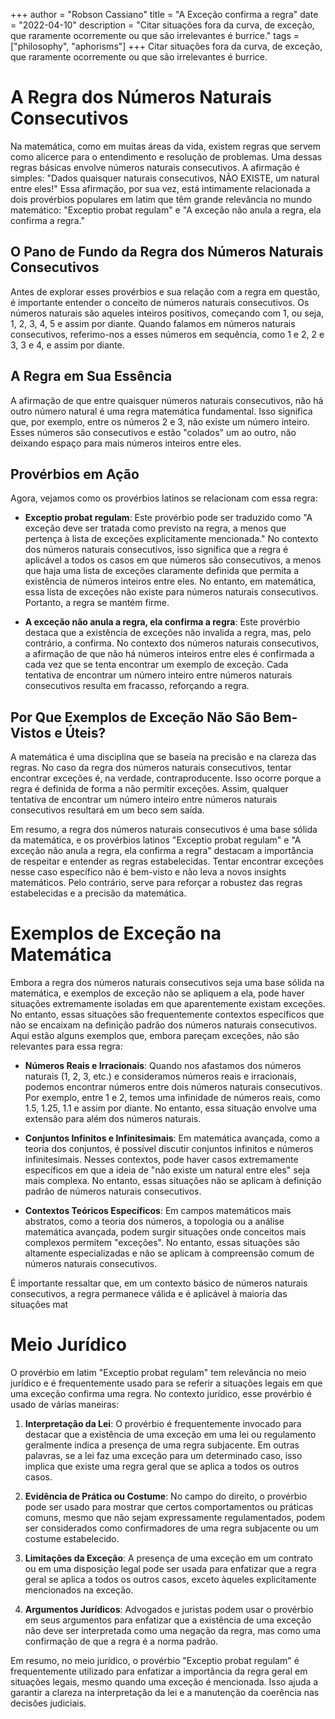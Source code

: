 +++
author = "Robson Cassiano"
title = "A Exceção confirma a regra"
date = "2022-04-10"
description = "Citar situações fora da curva, de exceção, que raramente ocorremente ou que são irrelevantes é burrice."
tags = ["philosophy", "aphorisms"]
+++
Citar situações fora da curva, de exceção, que raramente ocorremente ou que são irrelevantes é burrice.

# A Regra dos Números Naturais Consecutivos

Na matemática, como em muitas áreas da vida, existem regras que servem como alicerce para o entendimento e resolução de problemas. Uma dessas regras básicas envolve números naturais consecutivos. A afirmação é simples: "Dados quaisquer naturais consecutivos, NÃO EXISTE, um natural entre eles!" Essa afirmação, por sua vez, está intimamente relacionada a dois provérbios populares em latim que têm grande relevância no mundo matemático: "Exceptio probat regulam" e "A exceção não anula a regra, ela confirma a regra."

## O Pano de Fundo da Regra dos Números Naturais Consecutivos

Antes de explorar esses provérbios e sua relação com a regra em questão, é importante entender o conceito de números naturais consecutivos. Os números naturais são aqueles inteiros positivos, começando com 1, ou seja, 1, 2, 3, 4, 5 e assim por diante. Quando falamos em números naturais consecutivos, referimo-nos a esses números em sequência, como 1 e 2, 2 e 3, 3 e 4, e assim por diante.

## A Regra em Sua Essência

A afirmação de que entre quaisquer números naturais consecutivos, não há outro número natural é uma regra matemática fundamental. Isso significa que, por exemplo, entre os números 2 e 3, não existe um número inteiro. Esses números são consecutivos e estão "colados" um ao outro, não deixando espaço para mais números inteiros entre eles.

## Provérbios em Ação

Agora, vejamos como os provérbios latinos se relacionam com essa regra:

- **Exceptio probat regulam**: Este provérbio pode ser traduzido como "A exceção deve ser tratada como previsto na regra, a menos que pertença à lista de exceções explicitamente mencionada." No contexto dos números naturais consecutivos, isso significa que a regra é aplicável a todos os casos em que números são consecutivos, a menos que haja uma lista de exceções claramente definida que permita a existência de números inteiros entre eles. No entanto, em matemática, essa lista de exceções não existe para números naturais consecutivos. Portanto, a regra se mantém firme.

- **A exceção não anula a regra, ela confirma a regra**: Este provérbio destaca que a existência de exceções não invalida a regra, mas, pelo contrário, a confirma. No contexto dos números naturais consecutivos, a afirmação de que não há números inteiros entre eles é confirmada a cada vez que se tenta encontrar um exemplo de exceção. Cada tentativa de encontrar um número inteiro entre números naturais consecutivos resulta em fracasso, reforçando a regra.

## Por Que Exemplos de Exceção Não São Bem-Vistos e Úteis?

A matemática é uma disciplina que se baseia na precisão e na clareza das regras. No caso da regra dos números naturais consecutivos, tentar encontrar exceções é, na verdade, contraproducente. Isso ocorre porque a regra é definida de forma a não permitir exceções. Assim, qualquer tentativa de encontrar um número inteiro entre números naturais consecutivos resultará em um beco sem saída.

Em resumo, a regra dos números naturais consecutivos é uma base sólida da matemática, e os provérbios latinos "Exceptio probat regulam" e "A exceção não anula a regra, ela confirma a regra" destacam a importância de respeitar e entender as regras estabelecidas. Tentar encontrar exceções nesse caso específico não é bem-visto e não leva a novos insights matemáticos. Pelo contrário, serve para reforçar a robustez das regras estabelecidas e a precisão da matemática.

# Exemplos de Exceção na Matemática

Embora a regra dos números naturais consecutivos seja uma base sólida na matemática, e exemplos de exceção não se apliquem a ela, pode haver situações extremamente isoladas em que aparentemente existam exceções. No entanto, essas situações são frequentemente contextos específicos que não se encaixam na definição padrão dos números naturais consecutivos. Aqui estão alguns exemplos que, embora pareçam exceções, não são relevantes para essa regra:

- **Números Reais e Irracionais**: Quando nos afastamos dos números naturais (1, 2, 3, etc.) e consideramos números reais e irracionais, podemos encontrar números entre dois números naturais consecutivos. Por exemplo, entre 1 e 2, temos uma infinidade de números reais, como 1.5, 1.25, 1.1 e assim por diante. No entanto, essa situação envolve uma extensão para além dos números naturais.

- **Conjuntos Infinitos e Infinitesimais**: Em matemática avançada, como a teoria dos conjuntos, é possível discutir conjuntos infinitos e números infinitesimais. Nesses contextos, pode haver casos extremamente específicos em que a ideia de "não existe um natural entre eles" seja mais complexa. No entanto, essas situações não se aplicam à definição padrão de números naturais consecutivos.

- **Contextos Teóricos Específicos**: Em campos matemáticos mais abstratos, como a teoria dos números, a topologia ou a análise matemática avançada, podem surgir situações onde conceitos mais complexos permitem "exceções". No entanto, essas situações são altamente especializadas e não se aplicam à compreensão comum de números naturais consecutivos.

É importante ressaltar que, em um contexto básico de números naturais consecutivos, a regra permanece válida e é aplicável à maioria das situações mat

# Meio Jurídico

O provérbio em latim "Exceptio probat regulam" tem relevância no meio jurídico e é frequentemente usado para se referir a situações legais em que uma exceção confirma uma regra. No contexto jurídico, esse provérbio é usado de várias maneiras:

1. **Interpretação da Lei**: O provérbio é frequentemente invocado para destacar que a existência de uma exceção em uma lei ou regulamento geralmente indica a presença de uma regra subjacente. Em outras palavras, se a lei faz uma exceção para um determinado caso, isso implica que existe uma regra geral que se aplica a todos os outros casos.

2. **Evidência de Prática ou Costume**: No campo do direito, o provérbio pode ser usado para mostrar que certos comportamentos ou práticas comuns, mesmo que não sejam expressamente regulamentados, podem ser considerados como confirmadores de uma regra subjacente ou um costume estabelecido.

3. **Limitações da Exceção**: A presença de uma exceção em um contrato ou em uma disposição legal pode ser usada para enfatizar que a regra geral se aplica a todos os outros casos, exceto àqueles explicitamente mencionados na exceção.

4. **Argumentos Jurídicos**: Advogados e juristas podem usar o provérbio em seus argumentos para enfatizar que a existência de uma exceção não deve ser interpretada como uma negação da regra, mas como uma confirmação de que a regra é a norma padrão.

Em resumo, no meio jurídico, o provérbio "Exceptio probat regulam" é frequentemente utilizado para enfatizar a importância da regra geral em situações legais, mesmo quando uma exceção é mencionada. Isso ajuda a garantir a clareza na interpretação da lei e a manutenção da coerência nas decisões judiciais.
